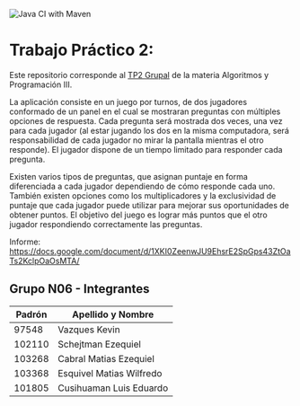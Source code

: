 ![Java CI with Maven](https://github.com/LuisCusihuaman/tp2-algo3/workflows/Java%20CI%20with%20Maven/badge.svg)
# Trabajo Práctico 2:
Este repositorio corresponde al [TP2 Grupal](https://drive.google.com/file/d/1dvx7QjCFtL-zMiupm4ckqBG0udupYlpO) de la materia Algoritmos y Programación III.

La aplicación consiste en un juego por turnos, de dos jugadores conformado de un panel en el cual se mostraran preguntas con múltiples opciones de respuesta.
Cada pregunta será mostrada dos veces, una vez para cada jugador (al estar jugando los dos en la misma computadora, será responsabilidad de cada jugador no mirar la pantalla mientras el otro responde). 
El jugador dispone de un tiempo limitado para responder cada pregunta.

Existen varios tipos de preguntas, que asignan puntaje en forma diferenciada a cada jugador dependiendo de cómo responde cada uno.
También existen opciones como los multiplicadores y la exclusividad de puntaje que cada jugador puede utilizar para mejorar sus oportunidades de obtener puntos.
El objetivo del juego es lograr más puntos que el otro jugador respondiendo correctamente las preguntas.

Informe: https://docs.google.com/document/d/1XKI0ZeenwJU9EhsrE2SpGps43ZtOaTs2KclpOaOsMTA/

## Grupo N06 - Integrantes

| Padrón | Apellido y Nombre       |
|--------|------------------------ |
| 97548  | Vazques Kevin    	   |
| 102110 | Schejtman Ezequiel      |
| 103268 | Cabral Matias Ezequiel  |
| 103368 | Esquivel Matias Wilfredo|
| 101805 | Cusihuaman Luis Eduardo |
